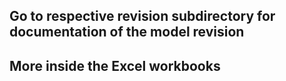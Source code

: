 ## Go to respective revision subdirectory for documentation of the model revision
## More inside the Excel workbooks

